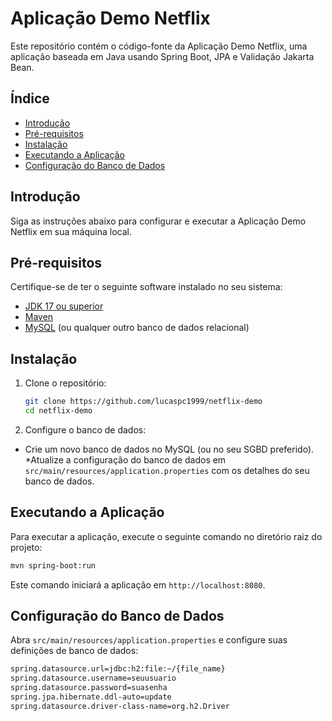# Aplicação Demo Netflix

Este repositório contém o código-fonte da Aplicação Demo Netflix, uma aplicação baseada em Java usando Spring Boot, JPA e Validação Jakarta Bean.

## Índice

- [Introdução](#introdução)
- [Pré-requisitos](#pré-requisitos)
- [Instalação](#instalação)
- [Executando a Aplicação](#executando-a-aplicação)
- [Configuração do Banco de Dados](#configuração-do-banco-de-dados)


## Introdução

Siga as instruções abaixo para configurar e executar a Aplicação Demo Netflix em sua máquina local.

## Pré-requisitos

Certifique-se de ter o seguinte software instalado no seu sistema:

- [JDK 17 ou superior](https://www.oracle.com/java/technologies/downloads/#jdk17)
- [Maven](https://maven.apache.org/install.html)
- [MySQL](https://www.mysql.com/downloads/) (ou qualquer outro banco de dados relacional)

## Instalação

1. Clone o repositório:
   ```sh
   git clone https://github.com/lucaspc1999/netflix-demo
   cd netflix-demo
   
2. Configure o banco de dados:
* Crie um novo banco de dados no MySQL (ou no seu SGBD preferido).
*Atualize a configuração do banco de dados em `src/main/resources/application.properties` com os detalhes do seu banco de dados.

## Executando a Aplicação
Para executar a aplicação, execute o seguinte comando no diretório raiz do projeto:
   ```sh 
   mvn spring-boot:run
  ```
Este comando iniciará a aplicação em `http://localhost:8080`.


## Configuração do Banco de Dados
Abra `src/main/resources/application.properties` e configure suas definições de banco de dados:
  ```sh
spring.datasource.url=jdbc:h2:file:~/{file_name}
spring.datasource.username=seuusuario
spring.datasource.password=suasenha
spring.jpa.hibernate.ddl-auto=update
spring.datasource.driver-class-name=org.h2.Driver
  ```

